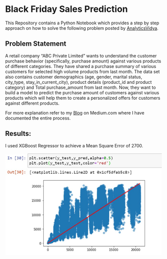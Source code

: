 # Black Friday Sales Prediction

This Repository contains a Python Notebook which provides a step by step approach on how to solve the following
problem posted by [AnalyticsVidya](https://datahack.analyticsvidhya.com/contest/black-friday/).

## Problem Statement
A retail company “ABC Private Limited” wants to understand the customer purchase behavior 
(specifically, purchase amount) against various products of different categories. 
They have shared a purchase summary of various customers for selected high volume products from last month. 
The data set also contains customer demographics (age, gender, marital status, city_type, stay_in_current_city),
product details (product_id and product category) and Total purchase_amount from last month. Now, they want to build a model to predict the purchase amount of customers against various products which will help them to create a personalized offers for customers against different products.

For more explanation refer to my 
[Blog](https://medium.com/@omigirish1999/black-friday-sales-prediciton-c4f2d141f5fa) on Medium.com where I have documented the entire process.

## Results:
I used XGBoost Regressor to achieve a Mean Square Error of 2700.

![Image](https://github.com/omigirish/Black-Friday-Sales-Prediciton/blob/master/XGBoost.jpeg)
